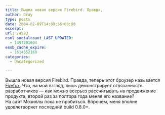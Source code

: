 ```yaml
---
title: Вышла новая версия Firebird. Правда,
author: Gray
type: posts
date: 2004-02-09T14:09:56+00:00
excerpt:
url: /4593
esml_socialcount_LAST_UPDATED:
  - 1497201004
essb_cache_expire:
  - 1614552169
categories:
  - Uncategorized

---
```








Вышла новая версия Firebird. Правда, теперь этот броузер называется <a href="http://www.mozilla.org/products/firefox/releases/" target="_blank">Firefox</a>. Что, на мой взгляд, лишь демонстрирует отвязанность разработчиков &#8212; как можно всерьез рассчитывать на продвижение продукта, второй раз за полтора года меняя его название?  
На сайт Мозиллы пока не пробиться. Впрочем, меня вполне удовлетворяет последний build 0.8.0+.